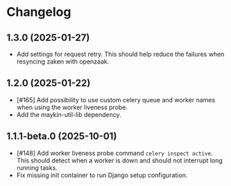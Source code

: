 # Changelog

## 1.3.0 (2025-01-27)

- Add settings for request retry. This should help reduce the failures when resyncing zaken with openzaak.

## 1.2.0 (2025-01-22)

- [#165] Add possibility to use custom celery queue and worker names when using the worker liveness probe.
- Add the maykin-util-lib dependency.


## 1.1.1-beta.0 (2025-10-01)

- [#148] Add worker liveness probe command `celery inspect active`. This should detect when a worker is down and should not interrupt long running tasks.
- Fix missing init container to run Django setup configuration.